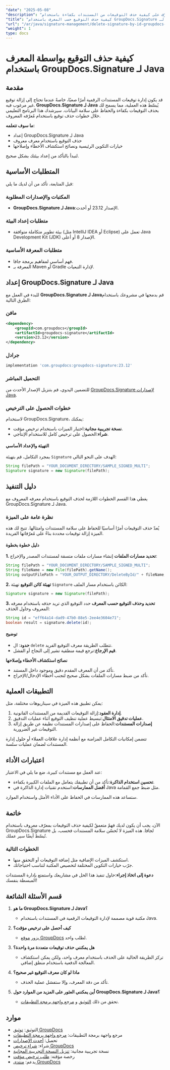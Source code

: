 ```yaml
---
"date": "2025-05-08"
"description": "تعرّف على كيفية حذف التوقيعات من المستندات بكفاءة باستخدام GroupDocs.Signature لـ Java. يغطي هذا الدليل خطوات الإعداد والحذف ونصائح استكشاف الأخطاء وإصلاحها."
"title": "كيفية حذف التوقيع حسب المعرف باستخدام GroupDocs.Signature لـ Java"
"url": "/ar/java/signature-management/delete-signature-by-id-groupdocs-signature-java/"
"weight": 1
type: docs
---
```

# كيفية حذف التوقيع بواسطة المعرف باستخدام GroupDocs.Signature لـ Java

## مقدمة

قد يكون إدارة توقيعات المستندات الرقمية أمرًا صعبًا، خاصةً عندما تحتاج إلى إزالة توقيع غير مرغوب فيه. **GroupDocs.Signature لـ Java** يُبسّط هذه العملية، مما يسمح لك بحذف التوقيعات بكفاءة والحفاظ على سلامة البيانات. سيرشدك هذا البرنامج التعليمي خلال خطوات حذف توقيع باستخدام مُعرّفه المعروف.

**ما سوف تتعلمه:**
- إعداد GroupDocs.Signature لـ Java
- حذف التوقيع باستخدام معرف معروف
- خيارات التكوين الرئيسية ونصائح استكشاف الأخطاء وإصلاحها

لنبدأ بالتأكد من إعداد بيئتك بشكل صحيح.

## المتطلبات الأساسية

قبل المتابعة، تأكد من أن لديك ما يلي:

### المكتبات والإصدارات المطلوبة
- **GroupDocs.Signature لـ Java**:الإصدار 23.12 أو أحدث.

### متطلبات إعداد البيئة
- بيئة تطوير متكاملة متوافقة (مثل IntelliJ IDEA أو Eclipse) تعمل على Java Development Kit (JDK) الإصدار 8 أو أعلى.

### متطلبات المعرفة الأساسية
- فهم أساسي لمفاهيم برمجة جافا.
- المعرفة بـ Maven أو Gradle لإدارة التبعيات.

## إعداد GroupDocs.Signature لـ Java

للبدء في العمل مع **GroupDocs.Signature لـ Java**قم بدمجها في مشروعك باستخدام الطرق التالية:

### مافن
```xml
<dependency>
    <groupId>com.groupdocs</groupId>
    <artifactId>groupdocs-signature</artifactId>
    <version>23.12</version>
</dependency>
```

### جرادل
```gradle
implementation 'com.groupdocs:groupdocs-signature:23.12'
```

### التحميل المباشر
للتضمين اليدوي، قم بتنزيل الإصدار الأحدث من [GroupDocs.Signature لإصدارات Java](https://releases.groupdocs.com/signature/java/).

### خطوات الحصول على الترخيص
لاستخدام GroupDocs.Signature، يمكنك:
- **نسخة تجريبية مجانية**:اختبار الميزات باستخدام ترخيص مؤقت.
- **شراء**:الحصول على ترخيص كامل للاستخدام الإنتاجي.

#### التهيئة والإعداد الأساسي
بمجرد التكامل، قم بتهيئة `Signature` الهدف على النحو التالي:

```java
String filePath = "YOUR_DOCUMENT_DIRECTORY/SAMPLE_SIGNED_MULTI";
Signature signature = new Signature(filePath);
```

## دليل التنفيذ

يغطي هذا القسم الخطوات اللازمة لحذف التوقيع باستخدام معرفه المعروف مع GroupDocs.Signature لـ Java.

### نظرة عامة على الميزة

يُعدّ حذف التوقيعات أمرًا أساسيًا للحفاظ على سلامة المستندات وامتثالها. تتيح لك هذه الميزة إزالة توقيعات محددة بناءً على مُعرّفاتها الفريدة.

#### دليل خطوة بخطوة

**1. تحديد مسارات الملفات**
إنشاء مسارات ملفات متسقة لمستندات المصدر والإخراج:

```java
String filePath = "YOUR_DOCUMENT_DIRECTORY/SAMPLE_SIGNED_MULTI";
String fileName = new File(filePath).getName();
String outputFilePath = "YOUR_OUTPUT_DIRECTORY/DeleteById/" + fileName;
```

**2. تهيئة كائن التوقيع**
تهيئة `Signature` الكائن باستخدام مسار الملف:

```java
Signature signature = new Signature(filePath);
```

**3. تحديد وحذف التوقيع حسب المعرف**
حدد التوقيع الذي تريد حذفه باستخدام معرفه المعروف وحاول الحذف:

```java
String id = "eff64a14-dad9-47b0-88e5-2ee4e3604e71";
boolean result = signature.delete(id);
```

#### توضيح
- **حدود**: ال `delete` تتطلب الطريقة معرف التوقيع الفريد.
- **قيم الإرجاع**:ترجع قيمة منطقية تشير إلى النجاح أو الفشل.

**نصائح استكشاف الأخطاء وإصلاحها**
- تأكد من أن المعرف المقدم دقيق وموجود داخل المستند.
- تأكد من ضبط مسارات الملفات بشكل صحيح لتجنب أخطاء الإدخال/الإخراج.

## التطبيقات العملية

يمكن تطبيق هذه الميزة في سيناريوهات مختلفة، مثل:

1. **إدارة العقود**:إزالة التوقيعات القديمة من المستندات القانونية.
2. **عمليات تدقيق الامتثال**:تبسيط عملية تنظيف التوقيع أثناء عمليات التدقيق.
3. **إصدارات المستندات**:الحفاظ على إصدارات المستندات نظيفة عن طريق إزالة التوقيعات غير الضرورية.

تتضمن إمكانيات التكامل المزامنة مع أنظمة إدارة علاقات العملاء أو حلول إدارة المستندات لضمان عمليات سلسة.

## اعتبارات الأداء

عند العمل مع مستندات كبيرة، ضع ما يلي في الاعتبار:
- **تحسين استخدام الذاكرة**:تأكد من أن تطبيقك يتعامل مع الملفات الكبيرة بكفاءة.
- **أفضل الممارسات**:استخدم تقنيات إدارة الذاكرة في Java مثل ضبط جمع القمامة.

ستساعد هذه الممارسات في الحفاظ على الأداء الأمثل واستخدام الموارد.

## خاتمة

الآن، يجب أن يكون لديك فهمٌ متعمقٌ لكيفية حذف التوقيعات بمعرّف معروف باستخدام GroupDocs.Signature لجافا. هذه الميزة لا تُحسّن سلامة المستندات فحسب، بل تُبسّط أيضًا سير عملك.

### الخطوات التالية
- استكشف الميزات الإضافية مثل إضافة التوقيعات أو التحقق منها.
- جرّب خيارات التكوين المختلفة لتخصيص المكتبة لتناسب احتياجاتك.

**دعوة إلى اتخاذ إجراء**:حاول تنفيذ هذا الحل في مشاريعك واستمتع بإدارة المستندات المبسطة بنفسك!

## قسم الأسئلة الشائعة

1. **ما هو GroupDocs.Signature لـ Java؟**
   - مكتبة قوية مصممة لإدارة التوقيعات الرقمية في المستندات باستخدام Java.

2. **كيف أحصل على ترخيص مؤقت؟**
   - يزور [موقع GroupDocs](https://purchase.groupdocs.com/temporary-license/) لطلب واحد.

3. **هل يمكنني حذف توقيعات متعددة مرة واحدة؟**
   - تركز الطريقة الحالية على الحذف باستخدام معرف واحد، ولكن يمكن استكشاف المعالجة الدفعية باستخدام منطق إضافي.

4. **ماذا لو كان معرف التوقيع غير صحيح؟**
   - تأكد من دقة المعرف، وإلا ستفشل عملية الحذف.

5. **أين يمكنني العثور على المزيد من الموارد حول GroupDocs.Signature لـ Java؟**
   - تحقق من ذلك [التوثيق](https://docs.groupdocs.com/signature/java/) و [مرجع واجهة برمجة التطبيقات](https://reference.groupdocs.com/signature/java/).

## موارد
- التوثيق: [توثيق GroupDocs](https://docs.groupdocs.com/signature/java/)
- مرجع واجهة برمجة التطبيقات: [مرجع واجهة برمجة التطبيقات](https://reference.groupdocs.com/signature/java/)
- تحميل: [أحدث الإصدارات](https://releases.groupdocs.com/signature/java/)
- شراء: [شراء ترخيص GroupDocs](https://purchase.groupdocs.com/buy)
- نسخة تجريبية مجانية: [تنزيل النسخة التجريبية المجانية](https://releases.groupdocs.com/signature/java/)
- رخصة مؤقتة: [طلب ترخيص مؤقت](https://purchase.groupdocs.com/temporary-license/)
- يدعم: [منتدى GroupDocs](https://forum.groupdocs.com/c/signature/)